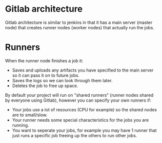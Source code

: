 # Gitlab architecture
Gitlab architecture is similar to jenkins in that it has a main server (master node) that creates runner nodes (worker nodes) that actually run the jobs.

# Runners 
When the runner node finishes a job it:
- Saves and uploads any artifacts you have specified to the main server so it can pass it on to future jobs.
- Saves the logs so we can look through them later.
- Deletes the job to free up space.

By default your project will run on "shared runners" (runner nodes shared by everyone using Gitlab), however you can specify your own runners if:
- Your jobs use a lot of resources (CPU for example) so the shared nodes are to small/slow.
- Your runner needs some special characteristics for the jobs you are running.
- You want to seperate your jobs, for example you may have 1 runner that just runs a specific job freeing up the others to run other jobs.